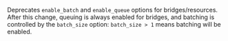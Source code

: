Deprecates `enable_batch` and `enable_queue` options for bridges/resources.  After this change, queuing is always enabled for bridges, and batching is controlled by the `batch_size` option: `batch_size > 1` means batching will be enabled.
